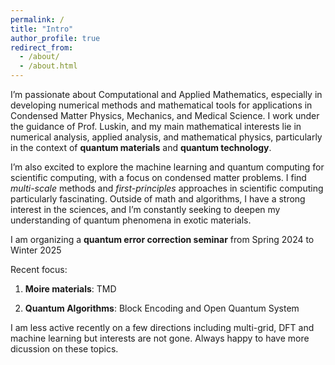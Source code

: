 ```yaml
---
permalink: /
title: "Intro"
author_profile: true
redirect_from: 
  - /about/
  - /about.html
---
```

I’m passionate about Computational and Applied Mathematics, especially in developing numerical methods and mathematical tools for applications in Condensed Matter Physics, Mechanics, and Medical Science. I work under the guidance of Prof. Luskin, and my main mathematical interests lie in numerical analysis, applied analysis, and mathematical physics, particularly in the context of __quantum materials__ and __quantum technology__.

I’m also excited to explore the machine learning and quantum computing for scientific computing, with a focus on condensed matter problems. I find *multi-scale* methods and *first-principles* approaches in scientific computing particularly fascinating. Outside of math and algorithms, I have a strong interest in the sciences, and I’m constantly seeking to deepen my understanding of quantum phenomena in exotic materials.

I am organizing a __quantum error correction seminar__ from Spring 2024 to Winter 2025

Recent focus:

1. __Moire materials__: TMD

2. __Quantum Algorithms__: Block Encoding and Open Quantum System


I am less active recently on a few directions including multi-grid, DFT and machine learning but interests are not gone. Always happy to have more dicussion on these topics.



